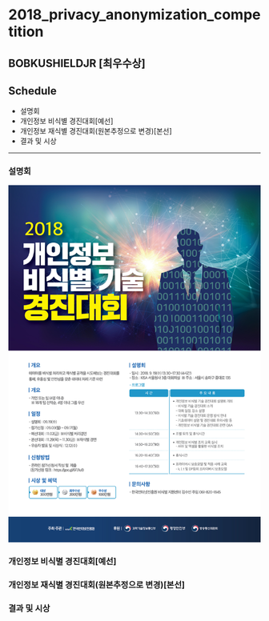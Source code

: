 # 2018_privacy_anonymization_competition 
## BOBKUSHIELDJR [최우수상]

## Schedule
 - 설명회
 - 개인정보 비식별 경진대회[예선]
 - 개인정보 재식별 경진대회(원본추정으로 변경)[본선]
 - 결과 및 시상
 
---- 

### 설명회
![비식별 경진대회 설명회](https://github.com/zel0rd/2018_privacy_anonymization_competition/blob/master/References/2018개인정보비식별경진대회_설명회.jpg)


### 개인정보 비식별 경진대회[예선]



### 개인정보 재식별 경진대회(원본추정으로 변경)[본선]


### 결과 및 시상
